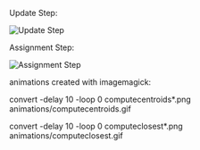 
Update Step:

![Update Step](https://mehranghamaty.github.io/Rtests/kmeans/animations/computeclosest.gif)


Assignment Step:

![Assignment Step](https://mehranghamaty.github.io/Rtests/kmeans/animations/computecentroids.gif)


animations created with imagemagick:

convert -delay 10 -loop 0 computecentroids*.png animations/computecentroids.gif

convert -delay 10 -loop 0 computeclosest*.png animations/computeclosest.gif
